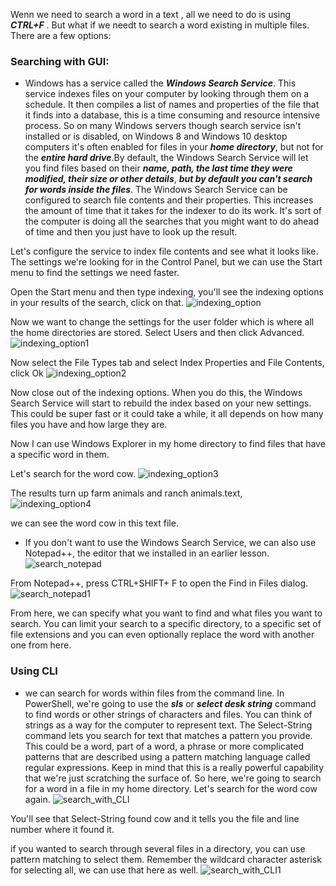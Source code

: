 Wenn we need to search a word in a text , all we need to do is using ***CTRL+F*** . 
But what if we needt to search a word existing in multiple files. There are a few options: 

### Searching with GUI:

- Windows has a service called the ***Windows Search Service***. This service indexes files on your computer by looking through them on a schedule. It then compiles a list of names and properties of the file that it finds into a database, this is a time consuming and resource intensive process. So on many Windows servers though search service isn't installed or is disabled, on Windows 8 and Windows 10 desktop computers it's often enabled for files in your ***home directory***, but not for the ***entire hard drive***.By default, the Windows Search Service will let you find files based on their ***name, path, the last time they were modified, their size or other details***, 
***but by default you can't search for words inside the files***. 
The Windows Search Service can be configured to search file contents and their properties. This increases the amount of time that it takes for the indexer to do its work. It's sort of the computer is doing all the searches that you might want to do ahead of time and then you just have to look up the result.

Let's configure the service to index file contents and see what it looks like. The settings we're looking for in the Control Panel, but we can use the Start menu to find the settings we need faster.

Open the Start menu and then type indexing, you'll see the indexing options in your results of the search, click on that.
![indexing_option](images/indexing_option.png)


Now we want to change the settings for the user folder which is where all the home directories are stored. Select Users and then click Advanced.
![indexing_option1](images/indexing_option1.png)



Now select the File Types tab and select Index Properties and File Contents, click Ok
![indexing_option2](images/indexing_option2.png)


Now close out of the indexing options. When you do this, the Windows Search Service will start to rebuild the index based on your new settings. This could be super fast or it could take a while, it all depends on how many files you have and how large they are.

Now I can use Windows Explorer in my home directory to find files that have a specific word in them.

Let's search for the word cow. 
![indexing_option3](images/indexing_option3.png)


The results turn up farm animals and ranch animals.text, 
![indexing_option4](images/indexing_option4.png)


we can see the word cow in this text file. 


- If you don't want to use the Windows Search Service, we can also use Notepad++, the editor that we installed in an earlier lesson.
![search_notepad](images/search_notepad.png)


From Notepad++, press CTRL+SHIFT+ F to open the Find in Files dialog.
![search_notepad1](images/search_notepad1.png)


From here, we can specify what you want to find and what files you want to search. You can limit your search to a specific directory, to a specific set of file extensions and you can even optionally replace the word with another one from here. 

### Using CLI
- we can search for words within files from the command line. In PowerShell, we're going to use the ***sls*** or ***select desk string*** command to find words or other strings of characters and files. You can think of strings as a way for the computer to represent text. The Select-String command lets you search for text that matches a pattern you provide. This could be a word, part of a word, a phrase or more complicated patterns that are described using a pattern matching language called regular expressions. Keep in mind that this is a really powerful capability that we're just scratching the surface of. So here, we're going to search for a word in a file in my home directory. Let's search for the word cow again.
![search_with_CLI](images/search_with_CLI.png)



You'll see that Select-String found cow and it tells you the file and line number where it found it. 

if you wanted to search through several files in a directory, you can use pattern matching to select them. Remember the wildcard character asterisk for selecting all, we can use that here as well.
![search_with_CLI1](images/search_with_CLI1.png)


